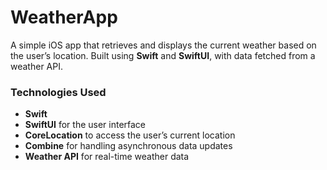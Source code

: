 # WeatherApp

A simple iOS app that retrieves and displays the current weather based on the user’s location. Built using **Swift** and **SwiftUI**, with data fetched from a weather API.

### Technologies Used
- **Swift**
- **SwiftUI** for the user interface
- **CoreLocation** to access the user’s current location
- **Combine** for handling asynchronous data updates
- **Weather API** for real-time weather data
